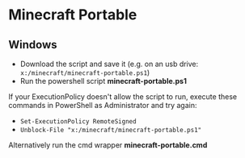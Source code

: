 # Minecraft Portable

## Windows

-   Download the script and save it (e.g. on an usb drive: `x:/minecraft/minecraft-portable.ps1`)
-   Run the powershell script **minecraft-portable.ps1**

If your ExecutionPolicy doesn't allow the script to run, execute these commands in PowerShell as Administrator and try again:

-   `Set-ExecutionPolicy RemoteSigned`
-   `Unblock-File "x:/minecraft/minecraft-portable.ps1"`

Alternatively run the cmd wrapper **minecraft-portable.cmd**
